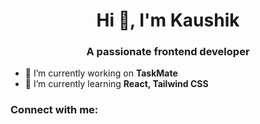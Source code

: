 <h1 align="center">Hi 👋, I'm Kaushik</h1>
<h3 align="center">A passionate frontend developer</h3>

- 🔭 I’m currently working on **TaskMate**
- 🌱 I’m currently learning **React, Tailwind CSS**

<h3 align="left">Connect with me:</h3>
<p align="left">
</p>
